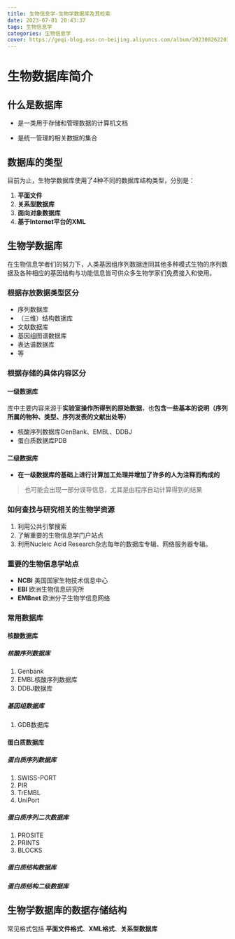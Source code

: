 ```yaml
---
title: 生物信息学-生物学数据库及其检索
date: 2023-07-01 20:43:37
tags: 生物信息学
categories: 生物信息学
cover: https://geqi-blog.oss-cn-beijing.aliyuncs.com/album/202308262201662.jpg
---
```


# 生物数据库简介

## 什么是数据库

* 是一类用于存储和管理数据的计算机文档

* 是统一管理的相关数据的集合

## 数据库的类型

目前为止，生物学数据库使用了4种不同的数据库结构类型，分别是：

1. **平面文件**
2. **关系型数据库**
3. **面向对象数据库**
4. **基于Internet平台的XML**

## 生物学数据库

在生物信息学者们的努力下，人类基因组序列数据连同其他多种模式生物的序列数据及各种相应的基因结构与功能信息皆可供众多生物学家们免费接入和使用。

### 根据存放数据类型区分

* 序列数据库
* （三维）结构数据库
* 文献数据库
* 基因组图谱数据库
* 表达谱数据库
* 等

### 根据存储的具体内容区分

#### 一级数据库

库中主要内容来源于**实验室操作所得到的原始数据**，也**包含一些基本的说明（序列所属的物种、类型、序列发表的文献出处等）**

* 核酸序列数据库GenBank、EMBL、DDBJ
* 蛋白质数据库PDB

#### 二级数据库

* **在一级数据库的基础上进行计算加工处理并增加了许多的人为注释而构成的**

> 也可能会出现一部分误导信息，尤其是由程序自动计算得到的结果

### 如何查找与研究相关的生物学资源

1. 利用公共引擎搜索
2. 了解重要的生物信息学门户站点
3. 利用Nucleic Acid Research杂志每年的数据库专辑、网络服务器专辑。

### 重要的生物信息学站点

* **NCBI**  美国国家生物技术信息中心
* **EBI** 欧洲生物信息研究所
* **EMBnet** 欧洲分子生物学信息网络

### 常用数据库

#### 核酸数据库

##### 核酸序列数据库

1. Genbank
2. EMBL核酸序列数据库
3. DDBJ数据库

##### 基因组数据库

1. GDB数据库

#### 蛋白质数据库

##### 蛋白质序列数据库

1. SWISS-PORT
2. PIR
3. TrEMBL
4. UniPort

##### 蛋白质序列二次数据库

1. PROSITE
2. PRINTS
3. BLOCKS

##### 蛋白质结构数据库

##### 蛋白质结构二级数据库

## 生物学数据库的数据存储结构

常见格式包括 **平面文件格式**、**XML格式**、**关系型数据库**
